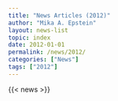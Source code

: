 ```yaml
---
title: "News Articles (2012)"
author: "Mika A. Epstein"
layout: news-list
topic: index
date: 2012-01-01
permalink: /news/2012/
categories: ["News"]
tags: ["2012"]
---
```


{{< news >}}
